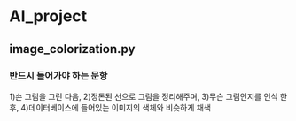 # AI_project

## image_colorization.py
### 반드시 들어가야 하는 문항
1)손 그림을 그린 다음, 
2)정돈된 선으로 그림을 정리해주며, 
3)무슨 그림인지를 인식 한 후, 
4)데이터베이스에 들어있는 이미지의 색체와 비슷하게 채색
